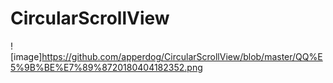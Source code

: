 # CircularScrollView
![image]https://github.com/apperdog/CircularScrollView/blob/master/QQ%E5%9B%BE%E7%89%8720180404182352.png
